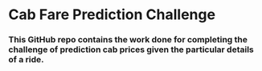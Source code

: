 # Cab Fare Prediction Challenge
### This GitHub repo contains the work done for completing the challenge of prediction cab prices given the particular details of a ride.
